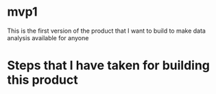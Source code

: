 # mvp1
This is the first version of the product that I want to build to make data analysis available for anyone


# Steps that I have taken for building this product
